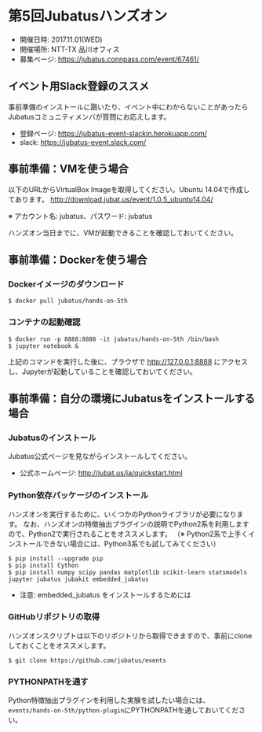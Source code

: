 # 第5回Jubatusハンズオン

- 開催日時: 2017.11.01(WED)
- 開催場所: NTT-TX 品川オフィス
- 募集ページ: https://jubatus.connpass.com/event/67461/

## イベント用Slack登録のススメ

事前準備のインストールに躓いたり、イベント中にわからないことがあったら
Jubatusコミュニティメンバが質問にお応えします。

- 登録ページ: https://jubatus-event-slackin.herokuapp.com/
- slack: https://jubatus-event.slack.com/

## 事前準備：VMを使う場合

以下のURLからVirtualBox Imageを取得してください。Ubuntu 14.04で作成してあります。
http://download.jubat.us/event/1.0.5_ubuntu14.04/

※ アカウント名: jubatus、パスワード: jubatus

ハンズオン当日までに、VMが起動できることを確認しておいてください。

## 事前準備：Dockerを使う場合

### Dockerイメージのダウンロード
```
$ docker pull jubatus/hands-on-5th
```

### コンテナの起動確認
```
$ docker run -p 8888:8888 -it jubatus/hands-on-5th /bin/bash
$ jupyter notebook &
```
上記のコマンドを実行した後に、ブラウザで http://127.0.0.1:8888 にアクセスし、Jupyterが起動していることを確認しておいてください。


## 事前準備：自分の環境にJubatusをインストールする場合

### Jubatusのインストール

Jubatus公式ページを見ながらインストールしてください。

- 公式ホームページ: http://jubat.us/ja/quickstart.html

### Python依存パッケージのインストール

ハンズオンを実行するために、いくつかのPythonライブラリが必要になります。
なお、ハンズオンの特徴抽出プラグインの説明でPython2系を利用しますので、Python2で実行されることをオススメします。
（※ Python2系で上手くインストールできない場合には、Python3系でも試してみてください）

```
$ pip install --upgrade pip
$ pip install Cython
$ pip install numpy scipy pandas matplotlib scikit-learn statsmodels jupyter jubatus jubakit embedded_jubatus
```

- 注意: embedded_jubatus をインストールするためには 

### GitHubリポジトリの取得

ハンズオンスクリプトは以下のリポジトリから取得できますので、事前にcloneしておくことをオススメします。

```
$ git clone https://github.com/jubatus/events
```

### PYTHONPATHを通す

Python特徴抽出プラグインを利用した実験を試したい場合には、
`events/hands-on-5th/python-plugin`にPYTHONPATHを通しておいてください。

